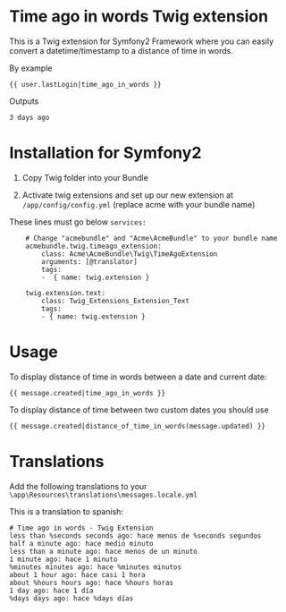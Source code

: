 # Time ago in words Twig extension

This is a Twig extension for Symfony2 Framework where you can easily convert a datetime/timestamp to a distance of time in words.

By example

	{{ user.lastLogin|time_ago_in_words }}
	
Outputs

	3 days ago

# Installation for Symfony2

1. Copy Twig folder into your Bundle

2. Activate twig extensions and set up our new extension at `/app/config/config.yml` (replace acme with your bundle name)

These lines must go below `services:`
	
		# Change "acmebundle" and "Acme\AcmeBundle" to your bundle name
		acmebundle.twig.timeago_extension:
			class: Acme\AcmeBundle\Twig\TimeAgoExtension
			arguments: [@translator]
			tags:
			-  { name: twig.extension }
			
		twig.extension.text:
			class: Twig_Extensions_Extension_Text
			tags:
			- { name: twig.extension }


# Usage

To display distance of time in words between a date and current date:

	{{ message.created|time_ago_in_words }}
	

To display distance of time between two custom dates you should use 

	{{ message.created|distance_of_time_in_words(message.updated) }}

# Translations

Add the following translations to your `\app\Resources\translations\messages.locale.yml`

This is a translation to spanish:

	# Time ago in words - Twig Extension
	less than %seconds seconds ago: hace menos de %seconds segundos
	half a minute ago: hace medio minuto
	less than a minute ago: hace menos de un minuto
	1 minute ago: hace 1 minuto
	%minutes minutes ago: hace %minutes minutos
	about 1 hour ago: hace casi 1 hora
	about %hours hours ago: hace %hours horas
	1 day ago: hace 1 día
	%days days ago: hace %days días

